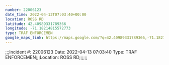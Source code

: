 ```yaml
---
number: 22006123
date_time: 2022-04-13T07:03:40+00:00
location: ROSS RD
latitude: 42.40989331789366
longitude: -71.18214815572773
type: TRAF ENFORCEMEN
google_maps_link: https://maps.google.com/?q=42.40989331789366,-71.18214815572773
---
```


;;;Incident #: 22006123  Date: 2022-04-13 07:03:40   Type: TRAF ENFORCEMEN;;;Location: ROSS RD;;;;;;
